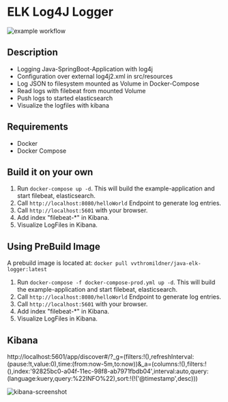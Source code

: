 # ELK Log4J Logger

![example workflow](https://github.com/Thomas-Mildner/ELK-Logger/actions/workflows/docker-image.yml/badge.svg)

## Description
- Logging Java-SpringBoot-Application with log4j 
- Configuration over external log4j2.xml in src/resources
- Log JSON to filesystem mounted as Volume in Docker-Compose
- Read logs with filebeat from mounted Volume
- Push logs to started elasticsearch 
- Visualize the logfiles with kibana

## Requirements
- Docker
- Docker Compose

## Build it on your own
1. Run ```docker-compose up -d```. This will build the example-application and start filebeat, elasticsearch.
2. Call ```http://localhost:8080/helloWorld``` Endpoint to generate log entries.
3. Call ```http://localhost:5601``` with your browser.
4. Add index "filebeat-*" in Kibana.
5. Visualize LogFiles in Kibana.

## Using PreBuild Image

A prebuild image is located at:
```docker pull vvthromildner/java-elk-logger:latest```

1. Run ```docker-compose -f docker-compose-prod.yml up -d```. This will build the example-application and start filebeat, elasticsearch.
2. Call ```http://localhost:8080/helloWorld``` Endpoint to generate log entries.
3. Call ```http://localhost:5601``` with your browser.
4. Add index "filebeat-*" in Kibana.
5. Visualize LogFiles in Kibana.

## Kibana
http://localhost:5601/app/discover#/?_g=(filters:!(),refreshInterval:(pause:!t,value:0),time:(from:now-5m,to:now))&_a=(columns:!(),filters:!(),index:'92825bc0-a04f-11ec-98f8-ab7971fbdb04',interval:auto,query:(language:kuery,query:%22INFO%22),sort:!(!('@timestamp',desc)))

![kibana-screenshot](images/kibana-screenshot.png)
